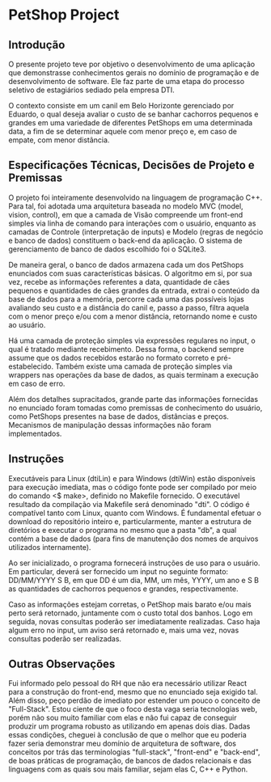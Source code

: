 # PetShop Project
## Introdução
O presente projeto teve por objetivo o desenvolvimento de uma aplicação que demonstrasse conhecimentos gerais no domínio de programação e de desenvolvimento de software. Ele faz parte de uma etapa do processo seletivo de estagiários sediado pela empresa DTI.

O contexto consiste em um canil em Belo Horizonte gerenciado por Eduardo, o qual deseja avaliar o custo de se banhar cachorros pequenos e grandes em uma variedade de diferentes PetShops em uma determinada data, a fim de se determinar aquele com menor preço e, em caso de empate, com menor distância.

## Especificações Técnicas, Decisões de Projeto e Premissas
O projeto foi inteiramente desenvolvido na linguagem de programação C++. Para tal, foi adotada uma arquitetura baseada no modelo MVC (model, vision, control), em que a camada de Visão compreende um front-end simples via linha de comando para interações com o usuário, enquanto as camadas de Controle (interpretação de inputs) e Modelo (regras de negócio e banco de dados) constituem o back-end da aplicação. O sistema de gerenciamento de banco de dados escolhido foi o SQLite3.

De maneira geral, o banco de dados armazena cada um dos PetShops enunciados com suas características básicas. O algoritmo em si, por sua vez, recebe as informações referentes a data, quantidade de cães pequenos e quantidades de cães grandes da entrada, extrai o conteúdo da base de dados para a memória, percorre cada uma das possíveis lojas avaliando seu custo e a distância do canil e, passo a passo, filtra aquela com o menor preço e/ou com a menor distância, retornando nome e custo ao usuário.

Há uma camada de proteção simples via expressões regulares no input, o qual é tratado mediante recebimento. Dessa forma, o backend sempre assume que os dados recebidos estarão no formato correto e pré-estabelecido. Também existe uma camada de proteção simples via wrappers nas operações da base de dados, as quais terminam a execução em caso de erro.

Além dos detalhes supracitados, grande parte das informações fornecidas no enunciado foram tomadas como premissas de conhecimento do usuário, como PetShops presentes na base de dados, distâncias e preços. Mecanismos de manipulação dessas informações não foram implementados.

## Instruções
Executáveis para Linux (dtiLin) e para Windows (dtiWin) estão disponíveis para execução imediata, mas o código fonte pode ser compilado por meio do comando <$ make>, definido no Makefile fornecido. O executável resultado da compilação via Makefile será denominado "dti". O código é compatível tanto com Linux, quanto com Windows. É fundamental efetuar o download do repositório inteiro e, particularmente, manter a estrutura de diretórios e executar o programa no mesmo que a pasta "db", a qual contém a base de dados (para fins de manutenção dos nomes de arquivos utilizados internamente).

Ao ser inicializado, o programa fornecerá instruções de uso para o usuário. Em particular, deverá ser fornecido um input no seguinte formato: DD/MM/YYYY S B, em que DD é um dia, MM, um mês, YYYY, um ano e S B as quantidades de cachorros pequenos e grandes, respectivamente.

Caso as informações estejam corretas, o PetShop mais barato e/ou mais perto será retornado, juntamente com o custo total dos banhos. Logo em seguida, novas consultas poderão ser imediatamente realizadas. Caso haja algum erro no input, um aviso será retornado e, mais uma vez, novas consultas poderão ser realizadas.

## Outras Observações
Fui informado pelo pessoal do RH que não era necessário utilizar React para a construção do front-end, mesmo que no enunciado seja exigido tal. Além disso, peço perdão de imediato por estender um pouco o conceito de "Full-Stack". Estou ciente de que o foco desta vaga seria tecnologias web, porém não sou muito familiar com elas e não fui capaz de conseguir produzir um programa robusto as utilizando em apenas dois dias. Dadas essas condições, cheguei à conclusão de que o melhor que eu poderia fazer seria demonstrar meu domínio de arquitetura de software, dos conceitos por trás das terminologias "full-stack", "front-end" e "back-end", de boas práticas de programação, de bancos de dados relacionais e das linguagens com as quais sou mais familiar, sejam elas C, C++ e Python.
